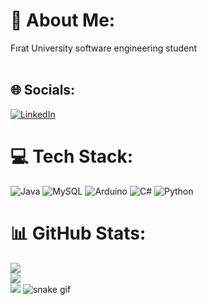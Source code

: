# 💫 About Me:
Fırat University software engineering student<br><br>


## 🌐 Socials:
[![LinkedIn](https://img.shields.io/badge/LinkedIn-%230077B5.svg?logo=linkedin&logoColor=white)](https://linkedin.com/in/www.linkedin.com/in/bgtberkan) 

# 💻 Tech Stack:
![Java](https://img.shields.io/badge/java-%23ED8B00.svg?style=for-the-badge&logo=openjdk&logoColor=white) ![MySQL](https://img.shields.io/badge/mysql-4479A1.svg?style=for-the-badge&logo=mysql&logoColor=white) ![Arduino](https://img.shields.io/badge/-Arduino-00979D?style=for-the-badge&logo=Arduino&logoColor=white) ![C#](https://img.shields.io/badge/c%23-%23239120.svg?style=for-the-badge&logo=csharp&logoColor=white) ![Python](https://img.shields.io/badge/python-3670A0?style=for-the-badge&logo=python&logoColor=ffdd54)
# 📊 GitHub Stats:
![](https://github-readme-stats.vercel.app/api?username=bgtberkan&theme=dark&hide_border=false&include_all_commits=false&count_private=false)<br/>
![](https://github-readme-streak-stats.herokuapp.com/?user=bgtberkan&theme=dark&hide_border=false)<br/>
![](https://github-readme-stats.vercel.app/api/top-langs/?username=bgtberkan&theme=dark&hide_border=false&include_all_commits=false&count_private=false&layout=compact)
![snake gif](https://github.com/bgtberkan/bgtberkan/blob/output/github-contribution-grid-snake.gif)
<!-- Proudly created with GPRM ( https://gprm.itsvg.in ) -->

